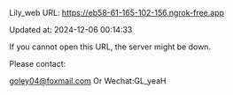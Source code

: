 Lily_web URL: https://eb58-61-165-102-156.ngrok-free.app

Updated at: 2024-12-06 00:14:33

If you cannot open this URL, the server might be down.

Please contact: 

goley04@foxmail.com Or Wechat:GL_yeaH